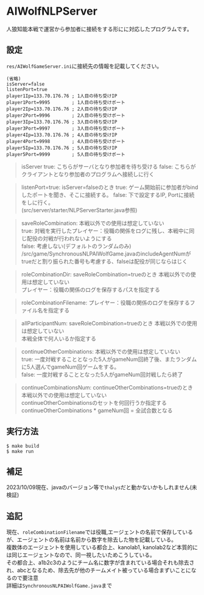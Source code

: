 # AIWolfNLPServer
人狼知能本戦で運営から参加者に接続をする形にに対応したプログラムです。


## 設定
`res/AIWolfGameServer.ini`に接続先の情報を記載してください。

```
(省略)
isServer=false
listenPort=true
player1Ip=133.70.176.76	; 1人目の待ち受けIP
player1Port=9995		; 1人目の待ち受けポート
player2Ip=133.70.176.76	; 2人目の待ち受けIP
player2Port=9996		; 2人目の待ち受けポート
player3Ip=133.70.176.76	; 3人目の待ち受けIP
player3Port=9997		; 3人目の待ち受けポート
player4Ip=133.70.176.76	; 4人目の待ち受けIP
player4Port=9998		; 4人目の待ち受けポート
player5Ip=133.70.176.76	; 5人目の待ち受けIP
player5Port=9999		; 5人目の待ち受けポート
```

> isServer true: こちらがサーバとなり参加者を待ち受ける false: こちらがクライアントとなり参加者のプログラムへ接続しに行く

> listenPort=true: isServer=falseのとき true: ゲーム開始前に参加者がbindしたポートを聞き、そこに接続する。 false: 下で設定するIP, Portに接続をしに行く。  
(src/server/starter/NLPServerStarter.java参照)

> saveRoleCombination: 本戦以外での使用は想定していない\
true: 対戦を実行したプレイヤー：役職の関係をログに残し、本戦中に同じ配役の対戦が行われないようにする\
false: 考慮しない(デフォルトのランダムのみ)\
/src/game/SynchronousNLPAIWolfGame.javaのincludeAgentNumがtrueだと割り振られた番号も考慮する、falseは配役が同じならはじく

> roleCombinationDir: saveRoleCombination=trueのとき 本戦以外での使用は想定していない\
プレイヤー：役職の関係のログを保存するパスを指定する

> roleCombinationFilename: プレイヤー：役職の関係のログを保存するファイル名を指定する

> allParticipantNum: saveRoleCombination=trueのとき 本戦以外での使用は想定していない\
本戦全体で何人いるか指定する

> continueOtherCombinations: 本戦以外での使用は想定していない\
true: 一度対戦することとなった5人がgameNum回終了後、またランダムに5人選んでgameNum回ゲームをする。\
false: 一度対戦することとなった5人がgameNum回対戦したら終了

> continueCombinationsNum: continueOtherCombinations=trueのとき 本戦以外での使用は想定していない\
continueOtherCombinationsのセットを何回行うか指定する\
continueOtherCombinations * gameNum回 = 全試合数となる

## 実行方法
```
$ make build
$ make run
```

## 補足
2023/10/09現在、javaのバージョン等で`thalys`だと動かないかもしれません(未検証)

## 追記
現在、`roleCombinationFilename`では役職,エージェントの名前で保存しているが、エージェントの名前は名前から数字を除去した物を記載している。\
複数体のエージェントを使用している都合上、kanolab1, kanolab2など本質的には同じエージェントなので、同一視したいためこうしている。\
その都合上、a1b2c3のようにチーム名に数字が含まれている場合それも除去され、abcとなるため、除去先が他のチームメイト被っている場合まずいことになるので要注意\
詳細は`SynchronousNLPAIWolfGame.java`まで